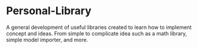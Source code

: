 # Personal-Library
A general development of useful libraries created to learn how to implement concept and ideas. From simple to complicate idea such as a math library, simple model importer, and more. 
